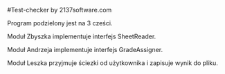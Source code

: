 #Test-checker 
by 2137software.com

Program podzielony jest na 3 cześci.

Moduł Zbyszka implementuje interfejs SheetReader. 

Moduł Andrzeja implementuje interfejs GradeAssigner. 

Moduł Leszka przyjmuje ściezki od użytkownika i zapisuje wynik do pliku.

